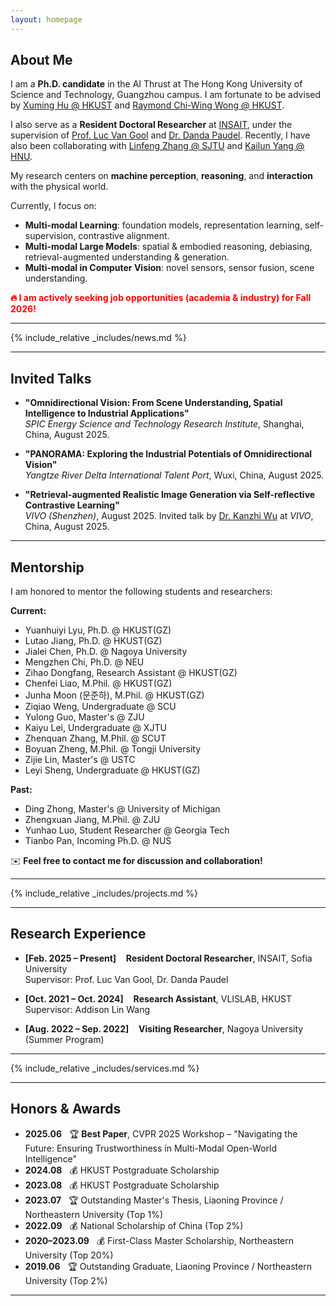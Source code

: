 ```yaml
---
layout: homepage
---
```


## About Me

I am a **Ph.D. candidate** in the AI Thrust at The Hong Kong University of Science and Technology, Guangzhou campus. I am fortunate to be advised by [Xuming Hu @ HKUST](https://xuminghu.github.io/) and [Raymond Chi-Wing Wong @ HKUST](https://www.cse.ust.hk/~raywong/). 

I also serve as a **Resident Doctoral Researcher** at [INSAIT](https://insait.ai/), under the supervision of [Prof. Luc Van Gool](https://insait.ai/prof-luc-van-gool/) and [Dr. Danda Paudel](https://insait.ai/dr-danda-paudel/). Recently, I have also been collaborating with [Linfeng Zhang @ SJTU](http://www.zhanglinfeng.tech/) and [Kailun Yang @ HNU](https://www.yangkailun.com/).

My research centers on **machine perception**, **reasoning**, and **interaction** with the physical world.

Currently, I focus on:

- **Multi-modal Learning**: foundation models, representation learning, self-supervision, contrastive alignment.
- **Multi-modal Large Models**: spatial & embodied reasoning, debiasing, retrieval-augmented understanding & generation.
- **Multi-modal in Computer Vision**: novel sensors, sensor fusion, scene understanding.

<span style="color:red; font-weight:bold">🔥 I am actively seeking job opportunities (academia & industry) for Fall 2026!</span>

---

{% include_relative _includes/news.md %}

---

## Invited Talks

- **"Omnidirectional Vision: From Scene Understanding, Spatial Intelligence to Industrial Applications"**  
  *SPIC Energy Science and Technology Research Institute*, Shanghai, China, August 2025.

- **"PANORAMA: Exploring the Industrial Potentials of Omnidirectional Vision"**  
  *Yangtze River Delta International Talent Port*, Wuxi, China, August 2025.

- **"Retrieval-augmented Realistic Image Generation via Self-reflective Contrastive Learning"**  
  *VIVO (Shenzhen)*, August 2025. Invited talk by [Dr. Kanzhi Wu](https://scholar.google.com.hk/citations?user=N0WHQ2wAAAAJ&hl=zh-CN&oi=ao) at *VIVO*, China, August 2025.

---

## Mentorship

I am honored to mentor the following students and researchers:

**Current:**
- Yuanhuiyi Lyu, Ph.D. @ HKUST(GZ)
- Lutao Jiang, Ph.D. @ HKUST(GZ)
- Jialei Chen, Ph.D. @ Nagoya University
- Mengzhen Chi, Ph.D. @ NEU
- Zihao Dongfang, Research Assistant @ HKUST(GZ)
- Chenfei Liao, M.Phil. @ HKUST(GZ)
- Junha Moon (문준하), M.Phil. @ HKUST(GZ)
- Ziqiao Weng, Undergraduate @ SCU
- Yulong Guo, Master's @ ZJU
- Kaiyu Lei, Undergraduate @ XJTU
- Zhenquan Zhang, M.Phil. @ SCUT
- Boyuan Zheng, M.Phil. @ Tongji University
- Zijie Lin, Master's @ USTC
- Leyi Sheng, Undergraduate @ HKUST(GZ)

**Past:**
- Ding Zhong, Master's @ University of Michigan
- Zhengxuan Jiang, M.Phil. @ ZJU
- Yunhao Luo, Student Researcher @ Georgia Tech
- Tianbo Pan, Incoming Ph.D. @ NUS

✉️ <strong>Feel free to contact me for discussion and collaboration!</strong>

---

{% include_relative _includes/projects.md %}

---

## Research Experience

- **[Feb. 2025 – Present]** &nbsp;&nbsp; <strong>Resident Doctoral Researcher</strong>, INSAIT, Sofia University  
  Supervisor: Prof. Luc Van Gool, Dr. Danda Paudel

- **[Oct. 2021 – Oct. 2024]** &nbsp;&nbsp; <strong>Research Assistant</strong>, VLISLAB, HKUST  
  Supervisor: Addison Lin Wang

- **[Aug. 2022 – Sep. 2022]** &nbsp;&nbsp; <strong>Visiting Researcher</strong>, Nagoya University (Summer Program)

---

{% include_relative _includes/services.md %}

---

## Honors & Awards

- <strong>2025.06</strong> &nbsp; 🏆 <strong>Best Paper</strong>, CVPR 2025 Workshop – "Navigating the Future: Ensuring Trustworthiness in Multi-Modal Open-World Intelligence"
- <strong>2024.08</strong> &nbsp; 💰 HKUST Postgraduate Scholarship
- <strong>2023.08</strong> &nbsp; 💰 HKUST Postgraduate Scholarship
- <strong>2023.07</strong> &nbsp; 🏆 Outstanding Master's Thesis, Liaoning Province / Northeastern University (Top 1%)
- <strong>2022.09</strong> &nbsp; 💰 National Scholarship of China (Top 2%)
- <strong>2020–2023.09</strong> &nbsp; 💰 First-Class Master Scholarship, Northeastern University (Top 20%)
- <strong>2019.06</strong> &nbsp; 🏆 Outstanding Graduate, Liaoning Province / Northeastern University (Top 2%)

---

<script type='text/javascript' id='clustrmaps' src='//cdn.clustrmaps.com/map_v2.js?cl=080808&w=a&t=tt&d=zrl7WjzBxF_qKC05N5OneNhjFigQ9jPab4GJHSWvjkI&co=ffffff&cmo=3acc3a&cmn=ff5353&ct=808080'></script>
